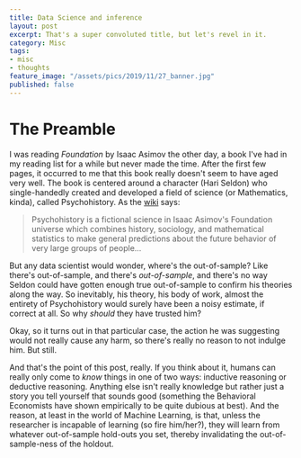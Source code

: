 ```yaml
---
title: Data Science and inference
layout: post
excerpt: That's a super convoluted title, but let's revel in it.
category: Misc
tags:
- misc
- thoughts
feature_image: "/assets/pics/2019/11/27_banner.jpg"
published: false
---
```


# The Preamble

I was reading *Foundation* by Isaac Asimov the other day, a book I've had in my reading list for a while but never made the time. After the first few pages, it occurred to me that this book really doesn't seem to have aged very well. The book is centered around a character (Hari Seldon) who single-handedly created and developed a field of science (or Mathematics, kinda), called Psychohistory. As the [wiki](https://en.wikipedia.org/wiki/Psychohistory_(fictional)) says:

> Psychohistory is a fictional science in Isaac Asimov's Foundation universe which combines history, sociology, and mathematical statistics to make general predictions about the future behavior of very large groups of people...

But any data scientist would wonder, where's the out-of-sample? Like there's out-of-sample, and there's _out-of-sample_, and there's no way Seldon could have gotten enough true out-of-sample to confirm his theories along the way. So inevitably, his theory, his body of work, almost the entirety of Psychohistory would surely have been a noisy estimate, if correct at all. So why _should_ they have trusted him?

Okay, so it turns out in that particular case, the action he was suggesting would not really cause any harm, so there's really no reason to not indulge him. But still.

And that's the point of this post, really. If you think about it, humans can really only come to _know_ things in one of two ways: inductive reasoning or deductive reasoning. Anything else isn't really knowledge but rather just a story you tell yourself that sounds good (something the Behavioral Economists have shown empirically to be quite dubious at best). And the reason, at least in the world of Machine Learning, is that, unless the researcher is incapable of learning (so fire him/her?), they will learn from whatever out-of-sample hold-outs you set, thereby invalidating the out-of-sample-ness of the holdout.


